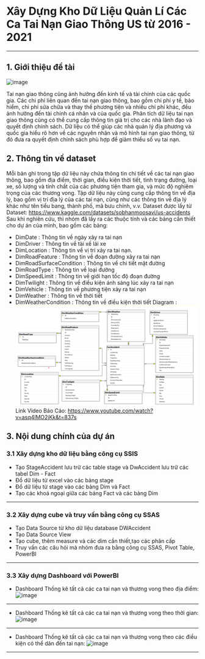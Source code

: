# Xây Dựng Kho Dữ Liệu Quản Lí Các Ca Tai Nạn Giao Thông US từ 2016 - 2021 
--------------------------------------
## 1. Giới thiệu đề tài
![image](https://github.com/nguyenthanhhungDE/DATA-WAREHOUSE-ACCIDENT-US-2016-2021/assets/134383281/b5668439-fd71-4e9c-bac7-ff02461a3144)

  Tai nạn giao thông cũng ảnh hưởng đến kinh tế và tài chính của các quốc gia. Các chi phí liên quan đến tai nạn giao thông, bao gồm chi phí y tế, bảo hiểm, chi phí sửa chữa và thay thế phương tiện và nhiều chi phí khác, đều ảnh hưởng đến tài chính cá nhân và của quốc gia.
Phân tích dữ liệu tai nạn giao thông cũng có thể cung cấp thông tin giá trị cho các nhà lãnh đạo và quyết định chính sách. Dữ liệu có thể giúp các nhà quản lý địa phương và quốc gia hiểu rõ hơn về các nguyên nhân và mô hình tai nạn giao thông, từ đó đưa ra quyết định chính sách phù hợp để giảm thiểu số vụ tai nạn.
## 2. Thông tin về dataset
  Mỗi bản ghi trong tập dữ liệu này chứa thông tin chi tiết về các tai nạn giao thông, bao gồm địa điểm, thời gian, điều kiện thời tiết, tình trạng đường, loại xe, số lượng và tính chất của các phương tiện tham gia, và mức độ nghiêm trọng của các thương vong. Tập dữ liệu này cũng cung cấp thông tin về địa lý, bao gồm vị trí địa lý của các tai nạn, cũng như các thông tin về địa lý khác như tên tiểu bang, thành phố, mã bưu chính, v.v.
  Dataset được lấy từ Dataset: https://www.kaggle.com/datasets/sobhanmoosavi/us-accidents 
  Sau khi nghiên cứu, thì nhóm đã lấy ra các thuộc tính và các bảng cần thiết cho dự án của mình, bao gồm các bảng:
- DimDate : Thông tin về ngày xảy ra tai nạn
- DimDriver : Thông tin về tài xế lái xe
- DimLocation : Thông tin về vị trí xảy ra tai nạn.
- DimRoadFeature : Thông tin về đoạn đường xảy ra tai nạn
- DimRoadSurfaceCondition : Thông tin về chi tiết mặt đường
- DimRoadType : Thông tin về loại đường
- DimSpeedLimit : Thông tin về giới hạn tốc độ đoạn đường
- DimTwilight : Thông tin về điều kiện ánh sáng lúc xảy ra tai nạn
- DimVehicle : Thông tin về phương tiện xảy ra tai nạn
- DimWeather : Thông tin về thời tiết
- DimWeatherCondition : Thông tin về điều kiện thời tiết
  Diagram :
![image](https://raw.githubusercontent.com/duythai22/DATA-WAREHOUSE-ACCIDENT-US-2016-2021/main/Diagram-Image/Diagram_Image.png)
Link Video Báo Cáo: https://www.youtube.com/watch?v=asq4lMO2jKk&t=837s
## 3. Nội dung chính của dự án
### 3.1 Xây dựng kho dữ liệu bằng công cụ SSIS
- Tạo StageAccident lưu trữ các table stage và DwAccident lưu trữ các tabel Dim - Fact
- Đổ dữ liệu từ excel vào các bảng stage
- Đổ dữ liệu từ stage vào các bảng Dim và Fact
- Tạo các khoá ngoại giữa các bảng Fact và các bảng Dim
-----------------------
### 3.2 Xây dựng cube và truy vấn bằng công cụ SSAS
- Tạo Data Source từ kho dữ liệu database DWAccident
- Tạo Data Source View
- Tạo cube, thêm measure và các dim cần thiết,tạo các phân cấp 
- Truy vấn các câu hỏi mà nhóm đưa ra bằng công cụ SSAS, Pivot Table, PowerBI
------------------------
### 3.3 Xây dựng Dashboard với PowerBI
- Dashboard Thống kê tất cả các ca tai nạn và thương vong theo địa điểm:
![image](https://github.com/nguyenthanhhungDE/DATA-WAREHOUSE-ACCIDENT-US-2016-2021/assets/134383281/4a7b8e9c-c7f6-4299-98fc-5f5172504695)
------------------------
- Dashboard Thống kê tất cả các ca tai nạn và thương vong theo thời gian:
![image](https://github.com/nguyenthanhhungDE/DATA-WAREHOUSE-ACCIDENT-US-2016-2021/assets/134383281/ab79bd1f-5431-4a80-8aa6-f241f9b1a5a7)
------------------------
- Dashboard Thống kê tất cả các ca tai nạn và thương vong theo các điều kiện có thể dãn đến tai nạn:
![image](https://github.com/nguyenthanhhungDE/DATA-WAREHOUSE-ACCIDENT-US-2016-2021/assets/134383281/2edfd562-1fd7-4195-9761-d4ddcabdfcbf)
------------------------



